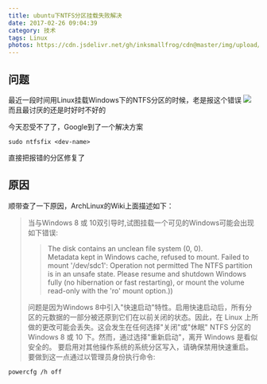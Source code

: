 ```yaml
---
title: ubuntu下NTFS分区挂载失败解决
date: 2017-02-26 09:04:39
category: 技术
tags: Linux
photos: https://cdn.jsdelivr.net/gh/inksmallfrog/cdn@master/img/upload/mount_ntfs_error.png
---
```

## 问题
最近一段时间用Linux挂载Windows下的NTFS分区的时候，老是报这个错误
![](/image/linux_mount_ntfs_err.png)
而且最讨厌的还是时好时不好的

今天忍受不了了，Google到了一个解决方案
``` shell
sudo ntfsfix <dev-name>
```
直接把报错的分区修复了

<!--more-->

## 原因
顺带查了一下原因，ArchLinux的Wiki上面描述如下：
> 当与Windows 8 或 10双引导时,试图挂载一个可见的Windows可能会出现如下错误: 
> > The disk contains an unclean file system (0, 0).  
> > Metadata kept in Windows cache, refused to mount.
> > Failed to mount '/dev/sdc1': Operation not permitted
> > The NTFS partition is in an unsafe state. Please resume and shutdown
> > Windows fully (no hibernation or fast restarting), or mount the volume
> > read-only with the 'ro' mount option.))
>
> 问题是因为Windows 8中引入"快速启动"特性。启用快速启动后，所有分区的元数据的一部分被还原到它们在以前关闭的状态。因此，在 Linux 上所做的更改可能会丢失。这会发生在任何选择"关闭"或"休眠" NTFS 分区的Windows 8 或 10 下。然而，通过选择"重新启动"，离开 Windows 是看似安全的。
> 要启用对其他操作系统的系统分区写入，请确保禁用快速重启。要做到这一点通过以管理员身份执行命令: 
``` shell
powercfg /h off
```
